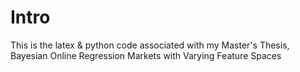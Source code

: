 # Intro
This is the latex & python code associated with my Master's Thesis, Bayesian
Online Regression Markets with Varying Feature Spaces


